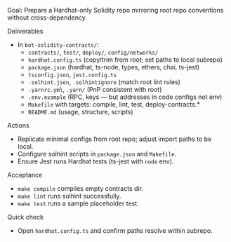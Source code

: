 Goal: Prepare a Hardhat-only Solidity repo mirroring root repo conventions without cross-dependency.

Deliverables
- In `bot-solidity-contracts/`:
  - `contracts/`, `test/`, `deploy/`, `config/networks/`
  - `hardhat.config.ts` (copy/trim from root; set paths to local subrepo)
  - `package.json` (hardhat, ts-node, types, ethers, chai, ts-jest)
  - `tsconfig.json`, `jest.config.ts`
  - `.solhint.json`, `.solhintignore` (match root lint rules)
  - `.yarnrc.yml`, `.yarn/` (PnP consistent with root)
  - `.env.example` (RPC, keys — but addresses in code configs not env)
  - `Makefile` with targets: compile, lint, test, deploy-contracts.*
  - `README.md` (usage, structure, scripts)

Actions
- Replicate minimal configs from root repo; adjust import paths to be local.
- Configure solhint scripts in `package.json` and `Makefile`.
- Ensure Jest runs Hardhat tests (ts-jest with `node` env).

Acceptance
- `make compile` compiles empty contracts dir.
- `make lint` runs solhint successfully.
- `make test` runs a sample placeholder test.

Quick check
- Open `hardhat.config.ts` and confirm paths resolve within subrepo.

